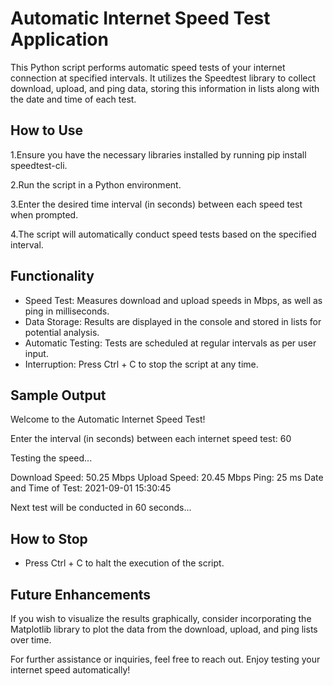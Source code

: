 
# Automatic Internet Speed Test Application


This Python script performs automatic speed tests of your internet connection at specified intervals. It utilizes the Speedtest library to collect download, upload, and ping data, storing this information in lists along with the date and time of each test.


## How to Use

1.Ensure you have the necessary libraries installed by running pip install speedtest-cli.

2.Run the script in a Python environment.

3.Enter the desired time interval (in seconds) between each speed test when prompted.

4.The script will automatically conduct speed tests based on the specified interval.
## Functionality

- Speed Test: Measures download and upload speeds in Mbps, as well as ping in milliseconds.
- Data Storage: Results are displayed in the console and stored in lists for potential analysis.
- Automatic Testing: Tests are scheduled at regular intervals as per user input.
- Interruption: Press Ctrl + C to stop the script at any time.


## Sample Output

Welcome to the Automatic Internet Speed Test!

Enter the interval (in seconds) between each internet speed test: 60

Testing the speed...

Download Speed: 50.25 Mbps
Upload Speed: 20.45 Mbps
Ping: 25 ms
Date and Time of Test: 2021-09-01 15:30:45

Next test will be conducted in 60 seconds...


## How to Stop

- Press Ctrl + C to halt the execution of the script.
## Future Enhancements

If you wish to visualize the results graphically, consider incorporating the Matplotlib library to plot the data from the download, upload, and ping lists over time.

For further assistance or inquiries, feel free to reach out. Enjoy testing your internet speed automatically!
